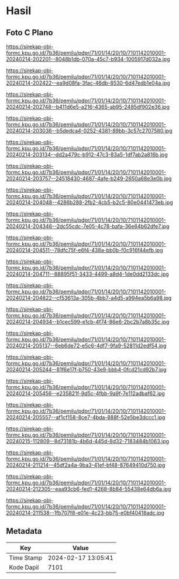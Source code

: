 # Hasil

## Foto C Plano

https://sirekap-obj-formc.kpu.go.id/7b36/pemilu/pdpr/71/01/14/20/10/7101142010001-20240214-202201--8048b1db-070a-45c7-b934-1005917d032a.jpg

https://sirekap-obj-formc.kpu.go.id/7b36/pemilu/pdpr/71/01/14/20/10/7101142010001-20240214-202422--ea9d08fa-3fac-46db-8530-6d47edb1e04a.jpg

https://sirekap-obj-formc.kpu.go.id/7b36/pemilu/pdpr/71/01/14/20/10/7101142010001-20240214-202748--b411d6e5-a216-4365-ab95-2485df902e36.jpg

https://sirekap-obj-formc.kpu.go.id/7b36/pemilu/pdpr/71/01/14/20/10/7101142010001-20240214-203036--b5dedca4-0252-4381-89bb-3c57c2707580.jpg

https://sirekap-obj-formc.kpu.go.id/7b36/pemilu/pdpr/71/01/14/20/10/7101142010001-20240214-203134--dd2a479c-b912-47c3-83a5-1df7ab2a816b.jpg

https://sirekap-obj-formc.kpu.go.id/7b36/pemilu/pdpr/71/01/14/20/10/7101142010001-20240214-203757--24518430-4687-4afe-b249-2650a68e3e0b.jpg

https://sirekap-obj-formc.kpu.go.id/7b36/pemilu/pdpr/71/01/14/20/10/7101142010001-20240214-204048--4286b288-2fb2-4cb5-b2c5-80e0441473eb.jpg

https://sirekap-obj-formc.kpu.go.id/7b36/pemilu/pdpr/71/01/14/20/10/7101142010001-20240214-204346--2dc55cdc-7e05-4c78-bafa-36e64b62dfe7.jpg

https://sirekap-obj-formc.kpu.go.id/7b36/pemilu/pdpr/71/01/14/20/10/7101142010001-20240214-204511--78dfc75f-e6f4-438a-bb0b-f0c916f44efb.jpg

https://sirekap-obj-formc.kpu.go.id/7b36/pemilu/pdpr/71/01/14/20/10/7101142010001-20240214-204711--88895f51-3433-4499-a8d4-1de0dd2133dc.jpg

https://sirekap-obj-formc.kpu.go.id/7b36/pemilu/pdpr/71/01/14/20/10/7101142010001-20240214-204822--cf53613a-305b-4bb7-a4d5-a994ea5b6a98.jpg

https://sirekap-obj-formc.kpu.go.id/7b36/pemilu/pdpr/71/01/14/20/10/7101142010001-20240214-204934--b1cec599-e1cb-4f74-86e6-2bc2b7a8b35c.jpg

https://sirekap-obj-formc.kpu.go.id/7b36/pemilu/pdpr/71/01/14/20/10/7101142010001-20240214-205137--6eb6de72-e5c6-4df7-9fa9-52811d2edf54.jpg

https://sirekap-obj-formc.kpu.go.id/7b36/pemilu/pdpr/71/01/14/20/10/7101142010001-20240214-205244--81f6e17f-b750-43e9-bbb4-0fcd21cd92b7.jpg

https://sirekap-obj-formc.kpu.go.id/7b36/pemilu/pdpr/71/01/14/20/10/7101142010001-20240214-205456--e235821f-9d5c-4fbb-9a9f-7e112adbaf62.jpg

https://sirekap-obj-formc.kpu.go.id/7b36/pemilu/pdpr/71/01/14/20/10/7101142010001-20240214-205557--af1cf158-8ce7-4bda-888f-52e5be3dccc1.jpg

https://sirekap-obj-formc.kpu.go.id/7b36/pemilu/pdpr/71/01/14/20/10/7101142010001-20240215-112809--8d73181b-4b6d-445d-8d32-7183484b1063.jpg

https://sirekap-obj-formc.kpu.go.id/7b36/pemilu/pdpr/71/01/14/20/10/7101142010001-20240214-211214--45df2a4a-9ba3-41ef-bf48-87649410d750.jpg

https://sirekap-obj-formc.kpu.go.id/7b36/pemilu/pdpr/71/01/14/20/10/7101142010001-20240214-212305--eaa93cb6-fed1-4268-8b84-55438e64db6a.jpg

https://sirekap-obj-formc.kpu.go.id/7b36/pemilu/pdpr/71/01/14/20/10/7101142010001-20240214-211538--1fb707f8-e01e-4c23-bb75-e0bf40418adc.jpg


## Metadata

| Key        | Value               |
| ---------- | ------------------- |
| Time Stamp | 2024-02-17 13:05:41 |
| Kode Dapil | 7101                |



